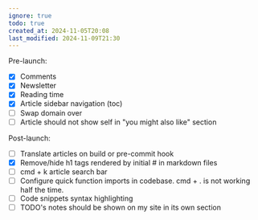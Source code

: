 ```yaml
---
ignore: true
todo: true
created_at: 2024-11-05T20:08
last_modified: 2024-11-09T21:30
---
```


Pre-launch:
- [x] Comments
- [x] Newsletter
- [x] Reading time
- [x] Article sidebar navigation (toc)
- [ ] Swap domain over
- [ ] Article should not show self in "you might also like" section

Post-launch:
- [ ] Translate articles on build or pre-commit hook
- [x] Remove/hide h1 tags rendered by initial # in markdown files
- [ ] cmd + k article search bar
- [ ] Configure quick function imports in codebase. cmd + . is not working half the time.
- [ ] Code snippets syntax highlighting
- [ ] TODO's notes should be shown on my site in its own section